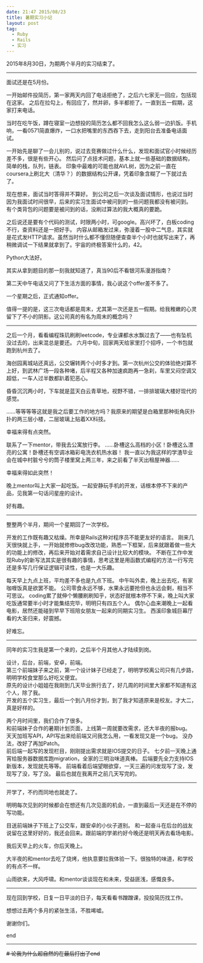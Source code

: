 ```yaml
---
date: 21:47 2015/08/23
title: 暑期实习小记
layout: post
tag:
  - Ruby
  - Rails
  - 实习
---
```


2015年8月30日，为期两个半月的实习结束了。

---

面试还是在5月份。  

一开始邮件投简历，第一家两天内回了电话拒绝了，之后六七家无一回应，包括现在这家。
之后在拉勾上，有回应了，然并卵，多半都拒了。一直到五一假期，这家打来电话。  

当时在吃午饭，蹲在寝室一边想投的简历怎么都不回我怎么这么弱一边扒饭。手机响，一看0571简直爆炸，一口水把嘴里的东西吞下去，走到阳台去准备电话面试。  

一开始先是聊了一会儿别的，说过去竞赛做过什么什么，发现和面试官小时候经历差不多，很是有些开心。
然后问了点技术问题，基本上就一些基础的数据结构，简单的栈，队列，链表。
印象中最难的可能也就AVL树，因为之前一直在coursera上刷北大（清华？）的数据结构公开课，凭着印象含糊了一下就过去了。  

现在想来，面试当时答得并不算好。
到公司之后一次谈及面试情形，也说过当时因为我面试时间很早，后来的实习生面试中被问到的一些问题我都没有被问到。
有个类背包的问题要是被问到的话，没刷过算法的我大概真的要跪。  

之后说还是要有个代码的测试，时限两小时，可google。高兴坏了，白板coding不行，查资料还是一把好手。
内容从邮箱发过来，弥漫着一股中二气息，其实就是花式发HTTP请求。虽然当时什么都不懂但随便查查半个小时也就写出来了，再稍微调试一下结果就拿到了。宇宙的终极答案什么的，42。  

Python大法好。  

其实从拿到题目的那一刻我就知道了，真当90后不看银河系漫游指南？  

第二天中午电话又问了下生活方面的事情，我心说这个offer差不多了。  

一个星期之后，正式通知offer。  

值得一提的是，这三次电话都是周末，尤其第一次还是五一假期。给我稚嫩的心灵留下了不小的阴影。这公司真的有名为周末的概念吗？  

---

之后一个月，看看编程珠玑刷刷leetcode，专业课都水水飘过去了——也有坠机没过去的，出来混总是要还。
六月中旬，回家两天给家里打个招呼，一个书包就跑到杭州去了。  

海创园离城站还真远，公交辗转两个小时多才到。第一次杭州公交的体验绝对算不上好，到武林广场一段各种堵，后半程又各种加速疯跑再一急刹，车里又闷空调又超低，一车人过半数都趴着犯恶心。  

昏昏沉沉两小时，下车就是蓝天白云青草地，视野不错，一排排玻璃大楼好现代的感觉。  

……等等等等这就是我之后要工作的地方吗？我原来的期望是白箱里那种街角灰扑扑的两三层小楼，二层玻璃上贴着XX科技。  

幸福来得有点突然。  

联系了一下mentor，带我去公寓放行李。
……卧槽这么高档的小区！卧槽这么漂亮的公寓！卧槽还有空调冰箱彩电洗衣机热水器！
我一直以为我这样的学渣毕业会在城中村脏兮兮的筒子楼里窝上两三年，来之前看了半天出租屋神器……  

幸福来得如此突然！  

晚上mentor叫上大家一起吃饭。一起安静玩手机的开发，话根本停不下来的产品，见我第一句话问星座的设计。  

好有趣。  

---

整整两个半月，期间一个星期回了一次学校。  

开发的工作既有趣又枯燥。所幸是Rails这种对程序员不能更友好的语言。
刚来几天很快就上手，一开始就修修bug改改功能，熟悉一下框架，后来就跟着做一些大的功能上的修改，再后来开始对着需求自己设计比较大的模块。
不断在工作中发现Ruby的新写法其实是很有趣的事情，思考这里是用函数式编程的方法一行写完还是多写几行保证逻辑可读性，也是一大乐趣。  

每天早上九点上班，平均差不多也是九点下班。
中午叫外卖，晚上出去吃，有家咖喱饭真是欲罢不能。
公司零食永远不够，水果永远要抢但也永远会剩，相当不可思议。
coding累了就伸个懒腰刷刷知乎，状态好就根本停不下来，晚上叫大家吃饭通常要半小时才能集结完毕，明明只有四五个人。
偶尔心血来潮晚上一起看电影，居然还能碰到早早下班陪女朋友一起来的同期实习生。
西溪印象城巨幕厅看的大圣归来，好震撼。  

好难忘。  

---

同年的实习生我是第一个来的，之后半个月其他人才陆续到岗。  

设计，后台，前端，安卓，前端。  
第三个前端妹子来之前，第一个设计妹子已经走了，明明学校离公司只有几步路，明明学校食堂那么好吃又便宜。  
原先的设计小姐姐在我刚到几天毕业旅行去了，好几周的时间里大家都不知道有这个人，除了我。  
开发的五个实习生，最后一个到八月份才到，到了我才知道原来是校友。才大二，真是好样的。  

两个月时间里，我们合作了很多。  
和前端妹子合作的暑期计划页面，上线第一周就要改需求，还大半夜的报bug。
天天加班写API，API写出来给前端又问我怎么用，一看发现又是一个bug。
没办法，改好了再加Patch。  
前后端一起写的发现栏目，刚刚提出需求就是IOS提交的日子。
七夕前一天晚上通宵给服务器数据库跑migration，全家的三明治味道真棒。
后端要先全力支持IOS新版本，发现就先等等。
前端看着后端望眼欲穿，一天三遍的问发现写了没，发现写了没，写了没。
最后也就在我离开之前几天写完的。  

---

开学了，不约而同地也就走了。  

明明每次见到的时候都会在想还有几次见面的机会，一直到最后一天还是在不停的写功能。  

目送前端妹子下班上了公交车，跟安卓的小伙子道别。
和一起奋斗在后台的战友说留在这里好好的，我还会回来。跟前端的学弟约好今晚还是明天再去看场电影。  

我后天早上的火车，你后天晚上。  

大半夜的和mentor去吃了烧烤，他执意要拉我体验一下。很独特的味道，和学校的有点不一样。  

山雨欲来，大风呼啸。和mentor谈谈现在和未来，受益匪浅，感慨良多。  

---

现在回到学校，日复一日平淡的日子，每天看看书蹭蹭课，投投简历找工作。  

想想过去两个多月的紧张生活，不胜唏嘘。  

谢谢你们。  

end  

---

<del>\# 论我为什么超自然的在最后打出了end</del>